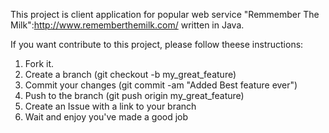 This project is client application for popular web service "Remmember The Milk":http://www.rememberthemilk.com/ written in Java. 

If you want contribute to this project, please follow theese instructions:
1. Fork it.
2. Create a branch (git checkout -b my_great_feature)
3. Commit your changes (git commit -am "Added Best feature ever")
4. Push to the branch (git push origin my_great_feature)
5. Create an Issue with a link to your branch
6. Wait and enjoy you've made a good job
